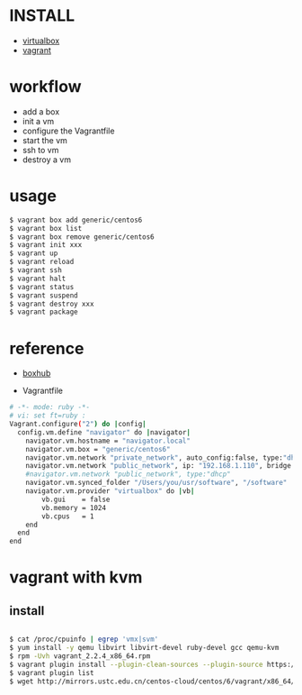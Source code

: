 # INSTALL

- [virtualbox](https://www.virtualbox.org/wiki/Downloads)
- [vagrant](https://www.vagrantup.com/)

# workflow

- add a box
- init a vm
- configure the Vagrantfile
- start the vm
- ssh to vm
- destroy a vm

# usage

```bash
$ vagrant box add generic/centos6
$ vagrant box list
$ vagrant box remove generic/centos6
$ vagrant init xxx
$ vagrant up
$ vagrant reload
$ vagrant ssh
$ vagrant halt
$ vagrant status
$ vagrant suspend
$ vagrant destroy xxx
$ vagrant package
```

# reference

- [boxhub](https://app.vagrantup.com/boxes/search)

- Vagrantfile

```bash
# -*- mode: ruby -*-
# vi: set ft=ruby :
Vagrant.configure("2") do |config|
  config.vm.define "navigator" do |navigator|
    navigator.vm.hostname = "navigator.local"
    navigator.vm.box = "generic/centos6"
    navigator.vm.network "private_network", auto_config:false, type:"dhcp"
    navigator.vm.network "public_network", ip: "192.168.1.110", bridge: "en0: Wi-Fi (Wireless)"
    #navigator.vm.network "public_network", type:"dhcp"
    navigator.vm.synced_folder "/Users/you/usr/software", "/software"
    navigator.vm.provider "virtualbox" do |vb|
        vb.gui    = false
        vb.memory = 1024
        vb.cpus   = 1
    end
  end
end
```

# vagrant with kvm

## install

```bash

$ cat /proc/cpuinfo | egrep 'vmx|svm'
$ yum install -y qemu libvirt libvirt-devel ruby-devel gcc qemu-kvm
$ rpm -Uvh vagrant_2.2.4_x86_64.rpm
$ vagrant plugin install --plugin-clean-sources --plugin-source https://gems.ruby-china.com/ vagrant-libvirt
$ vagrant plugin list
$ wget http://mirrors.ustc.edu.cn/centos-cloud/centos/6/vagrant/x86_64/images/CentOS-6.LibVirt.box

```

